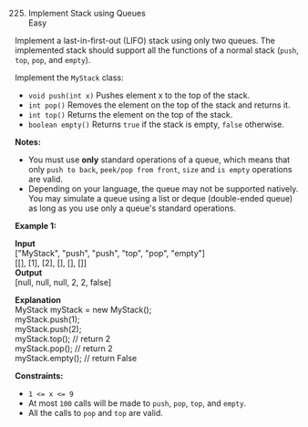 225.  Implement Stack using Queues  
Easy

Implement a last-in-first-out (LIFO) stack using only two queues. The implemented stack should support all the functions of a normal stack (`push`,  `top`,  `pop`, and  `empty`).

Implement the  `MyStack`  class:

-   `void push(int x)`  Pushes element x to the top of the stack.
-   `int pop()`  Removes the element on the top of the stack and returns it.
-   `int top()`  Returns the element on the top of the stack.
-   `boolean empty()`  Returns  `true`  if the stack is empty,  `false`  otherwise.

**Notes:**

-   You must use  **only**  standard operations of a queue, which means that only  `push to back`,  `peek/pop from front`,  `size`  and  `is empty`  operations are valid.
-   Depending on your language, the queue may not be supported natively. You may simulate a queue using a list or deque (double-ended queue) as long as you use only a queue's standard operations.

**Example 1:**

**Input**  
["MyStack", "push", "push", "top", "pop", "empty"]  
[[], [1], [2], [], [], []]  
**Output**  
[null, null, null, 2, 2, false]

**Explanation**  
MyStack myStack = new MyStack();  
myStack.push(1);  
myStack.push(2);  
myStack.top(); // return 2  
myStack.pop(); // return 2  
myStack.empty(); // return False

**Constraints:**

-   `1 <= x <= 9`
-   At most  `100`  calls will be made to  `push`,  `pop`,  `top`, and  `empty`.
-   All the calls to  `pop`  and  `top`  are valid.